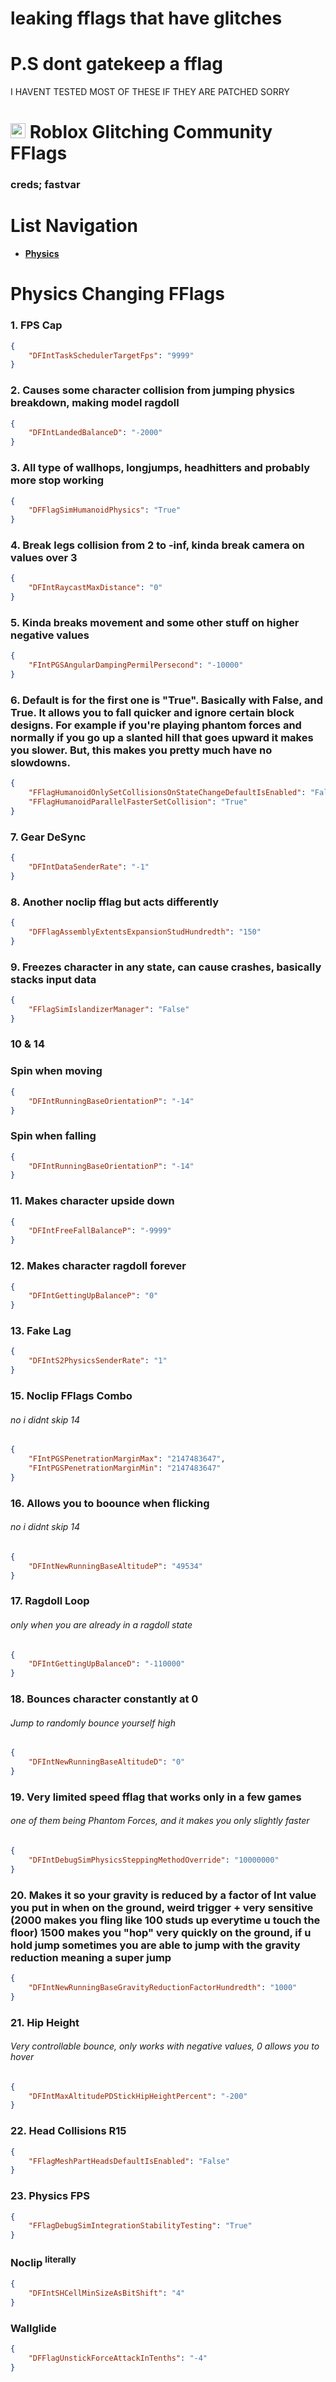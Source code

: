 # leaking fflags that have glitches

# P.S dont gatekeep a fflag
I HAVENT TESTED MOST OF THESE IF THEY ARE PATCHED SORRY

# <img src="https://github.com/devstacking/Roblox.Glitching.Community.FFlags.Collective/assets/106433721/fc3f1971-3161-4c27-8e5e-95ae69363b40" width="24"/> Roblox Glitching Community FFlags

### creds; fastvar

 # List Navigation
* **[Physics](https://github.com/devstacking/Roblox.Glitching.Community.FFlags.Collective#physics-changing-flags)**

# Physics Changing FFlags

### 1. FPS Cap
```json
{
	"DFIntTaskSchedulerTargetFps": "9999"
}
```
### 2. Causes some character collision from jumping physics breakdown, making model ragdoll
```json
{
	"DFIntLandedBalanceD": "-2000"
}
```
### 3. All type of wallhops, longjumps, headhitters and probably more stop working
```json
{
	"DFFlagSimHumanoidPhysics": "True"
}
```
### 4. Break legs collision from 2 to -inf, kinda break camera on values over 3
```json
{
	"DFIntRaycastMaxDistance": "0"
}
```
### 5. Kinda breaks movement and some other stuff on higher negative values
```json
{
	"FIntPGSAngularDampingPermilPersecond": "-10000"
}
```
### 6. Default is for the first one is "True". Basically with False, and True. It allows you to fall quicker and ignore certain block designs. For example if you're playing phantom forces and normally if you go up a slanted hill that goes upward it makes you slower. But, this makes you pretty much have no slowdowns.
```json
{
	"FFlagHumanoidOnlySetCollisionsOnStateChangeDefaultIsEnabled": "False",
	"FFlagHumanoidParallelFasterSetCollision": "True"
}
```
### 7. Gear DeSync
```json
{
	"DFIntDataSenderRate": "-1"
}
```
### 8. Another noclip fflag but acts differently
```json
{
	"DFFlagAssemblyExtentsExpansionStudHundredth": "150"
}
```
### 9. Freezes character in any state, can cause crashes, basically stacks input data
```json
{
	"FFlagSimIslandizerManager": "False"
}
```
### 10 & 14
### Spin when moving
```json
{
	"DFIntRunningBaseOrientationP": "-14"
}
```
### Spin when falling
```json
{
	"DFIntRunningBaseOrientationP": "-14"
}
```
### 11. Makes character upside down
```json
{
	"DFIntFreeFallBalanceP": "-9999"
}
```
### 12. Makes character ragdoll forever
```json
{
	"DFIntGettingUpBalanceP": "0"
}
```
### 13. Fake Lag
```json
{
	"DFIntS2PhysicsSenderRate": "1"
}
```
### 15. Noclip FFlags Combo
###### no i didnt skip 14
```json
{
	"FIntPGSPenetrationMarginMax": "2147483647",
	"FIntPGSPenetrationMarginMin": "2147483647"
}
```
### 16. Allows you to boounce when flicking
###### no i didnt skip 14
```json
{
	"DFIntNewRunningBaseAltitudeP": "49534"
}
```
### 17. Ragdoll Loop 
###### only when you are already in a ragdoll state
```json
{
	"DFIntGettingUpBalanceD": "-110000"
}
```
### 18. Bounces character constantly at 0 
###### Jump to randomly bounce yourself high
```json
{
	"DFIntNewRunningBaseAltitudeD": "0"
}
```
### 19. Very limited speed fflag that works only in a few games
###### one of them being Phantom Forces, and it makes you only slightly faster
```json
{
	"DFIntDebugSimPhysicsSteppingMethodOverride": "10000000"
}
```
### 20. Makes it so your gravity is reduced by a factor of Int value you put in when on the ground, weird trigger + very sensitive (2000 makes you fling like 100 studs up everytime u touch the floor) 1500 makes you "hop" very quickly on the ground, if u hold jump sometimes you are able to jump with the gravity reduction meaning a super jump
```json
{
	"DFIntNewRunningBaseGravityReductionFactorHundredth": "1000"
}
```
### 21. Hip Height
###### Very controllable bounce, only works with negative values, 0 allows you to hover
```json
{
	"DFIntMaxAltitudePDStickHipHeightPercent": "-200"
}
```
### 22. Head Collisions R15
```json
{
	"FFlagMeshPartHeadsDefaultIsEnabled": "False"
}
```
### 23. Physics FPS
```json
{
	"FFlagDebugSimIntegrationStabilityTesting": "True"
}
```
### Noclip <sup>literally</sup>
```json
{
	"DFIntSHCellMinSizeAsBitShift": "4"
}
```
### Wallglide
```json
{
	"DFFlagUnstickForceAttackInTenths": "-4"
}
```

